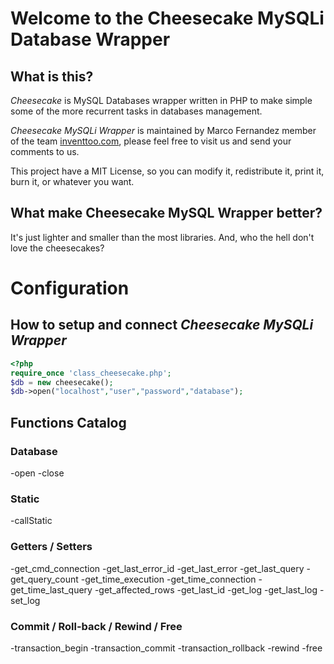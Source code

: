 # Welcome to the Cheesecake MySQLi Database Wrapper 

## What is this?
*Cheesecake* is MySQL Databases wrapper written in PHP to make simple some of the more recurrent tasks in databases management.

*Cheesecake MySQLi Wrapper* is maintained by Marco Fernandez member of the team [inventtoo.com](http://inventtoo.com), please feel free to visit us and send your comments to us.

This project have a MIT License, so you can modify it, redistribute it, print it, burn it, or whatever you want.

## What make Cheesecake MySQL Wrapper better?
It's just lighter and smaller than the most libraries. And, who the hell don't love the cheesecakes?

# Configuration

## How to setup and connect *Cheesecake MySQLi Wrapper*

```php
<?php
require_once 'class_cheesecake.php';
$db = new cheesecake();
$db->open("localhost","user","password","database");
```
## Functions Catalog

### Database
-open
-close
### Static
-callStatic
### Getters / Setters
-get_cmd_connection
-get_last_error_id
-get_last_error
-get_last_query
-get_query_count
-get_time_execution
-get_time_connection
-get_time_last_query
-get_affected_rows
-get_last_id
-get_log
-get_last_log
-set_log
### Commit / Roll-back / Rewind / Free
-transaction_begin
-transaction_commit
-transaction_rollback
-rewind
-free
